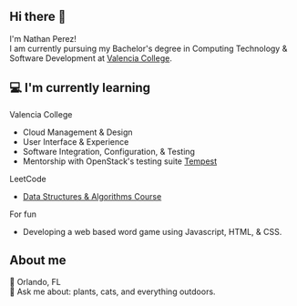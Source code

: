 ## Hi there 👋

I'm Nathan Perez! <br>
I am currently pursuing my Bachelor's degree in Computing Technology & Software Development at [Valencia College](https://valenciacollege.edu). 

## 💻  I'm currently learning 
Valencia College
- Cloud Management & Design
- User Interface & Experience
- Software Integration, Configuration, & Testing
- Mentorship with OpenStack's testing suite [Tempest](https://docs.openstack.org/tempest/latest/)

LeetCode
- [Data Structures & Algorithms Course](https://leetcode.com/explore/interview/card/leetcodes-interview-crash-course-data-structures-and-algorithms/703/arraystrings/)

For fun
- Developing a web based word game using Javascript, HTML, & CSS. 

## About me
📍 Orlando, FL <br>
💬 Ask me about: plants, cats, and everything outdoors. <br> 
